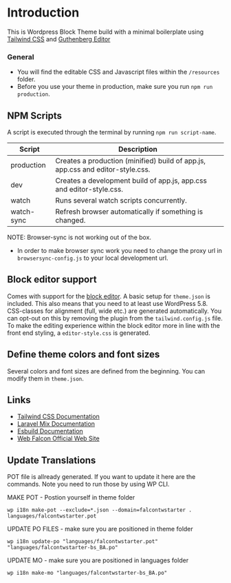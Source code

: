 # Introduction

This is Wordpress Block Theme build with a minimal boilerplate using [Tailwind CSS](https://tailwindcss.com/) and [Guthenberg Editor](https://wordpress.org/gutenberg/)

### General

* You will find the editable CSS and Javascript files within the `/resources` folder.
* Before you use your theme in production, make sure you run `npm run production`.

## NPM Scripts

A script is executed through the terminal by running `npm run script-name`.

| Script        | Description                                                                    |
|------------   |--------------------------------------------------------------------------------|
| production    | Creates a production (minified) build of app.js, app.css and editor-style.css. |
| dev           | Creates a development build of app.js, app.css and editor-style.css.           |
| watch         | Runs several watch scripts concurrently.                                       |
| watch-sync    | Refresh browser automatically if something is changed.                         | 


NOTE: Browser-sync is not working out of the box. 
* In order to make browser sync work you need to change the proxy url in `browsersync-config.js` to your local development url.

## Block editor support

Comes with support for the [block editor](https://wordpress.org/support/article/wordpress-editor/).
A basic setup for `theme.json` is included. This also means that you need to at least use WordPress 5.8. 
CSS-classes for alignment (full, wide etc.) are generated automatically. You can opt-out on this by removing the plugin from the `tailwind.config.js` file.
To make the editing experience within the block editor more in line with the front end styling, a `editor-style.css` is generated.

## Define theme colors and font sizes

Several colors and font sizes are defined from the beginning. You can modify them in `theme.json`.

## Links

* [Tailwind CSS Documentation](https://tailwindcss.com/docs)
* [Laravel Mix Documentation](https://laravel-mix.com)
* [Esbuild Documentation](https://esbuild.github.io)
* [Web Falcon Official Web Site](https://webfalcon.me)


## Update Translations

POT file is allready generated. If you want to update it here are the commands. Note you need to run those by using WP CLI.



MAKE POT - Postion yourself in theme folder
```
wp i18n make-pot --exclude=*.json --domain=falcontwstarter . languages/falcontwstarter.pot
```

UPDATE PO FILES - make sure you are positioned in theme folder
```
wp i18n update-po "languages/falcontwstarter.pot" "languages/falcontwstarter-bs_BA.po"
```

UPDATE MO - make sure you are positioned in languages folder
```
wp i18n make-mo "languages/falcontwstarter-bs_BA.po"
```
